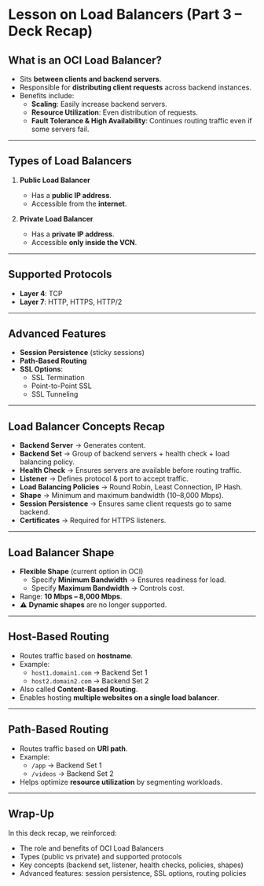 # Lesson on Load Balancers (Part 3 – Deck Recap)

## What is an OCI Load Balancer?
- Sits **between clients and backend servers**.  
- Responsible for **distributing client requests** across backend instances.  
- Benefits include:
  - **Scaling**: Easily increase backend servers.
  - **Resource Utilization**: Even distribution of requests.
  - **Fault Tolerance & High Availability**: Continues routing traffic even if some servers fail.

---

## Types of Load Balancers
1. **Public Load Balancer**
   - Has a **public IP address**.
   - Accessible from the **internet**.
   
2. **Private Load Balancer**
   - Has a **private IP address**.
   - Accessible **only inside the VCN**.

---

## Supported Protocols
- **Layer 4**: TCP  
- **Layer 7**: HTTP, HTTPS, HTTP/2  

---

## Advanced Features
- **Session Persistence** (sticky sessions)  
- **Path-Based Routing**  
- **SSL Options**:
  - SSL Termination
  - Point-to-Point SSL
  - SSL Tunneling  

---

## Load Balancer Concepts Recap
- **Backend Server** → Generates content.  
- **Backend Set** → Group of backend servers + health check + load balancing policy.  
- **Health Check** → Ensures servers are available before routing traffic.  
- **Listener** → Defines protocol & port to accept traffic.  
- **Load Balancing Policies** → Round Robin, Least Connection, IP Hash.  
- **Shape** → Minimum and maximum bandwidth (10–8,000 Mbps).  
- **Session Persistence** → Ensures same client requests go to same backend.  
- **Certificates** → Required for HTTPS listeners.  

---

## Load Balancer Shape
- **Flexible Shape** (current option in OCI)  
  - Specify **Minimum Bandwidth** → Ensures readiness for load.  
  - Specify **Maximum Bandwidth** → Controls cost.  
- Range: **10 Mbps – 8,000 Mbps**.  
- ⚠️ **Dynamic shapes** are no longer supported.  

---

## Host-Based Routing
- Routes traffic based on **hostname**.  
- Example:
  - `host1.domain1.com` → Backend Set 1  
  - `host2.domain2.com` → Backend Set 2  
- Also called **Content-Based Routing**.  
- Enables hosting **multiple websites on a single load balancer**.  

---

## Path-Based Routing
- Routes traffic based on **URI path**.  
- Example:
  - `/app` → Backend Set 1  
  - `/videos` → Backend Set 2  
- Helps optimize **resource utilization** by segmenting workloads.  

---

## Wrap-Up
In this deck recap, we reinforced:
- The role and benefits of OCI Load Balancers  
- Types (public vs private) and supported protocols  
- Key concepts (backend set, listener, health checks, policies, shapes)  
- Advanced features: session persistence, SSL options, routing policies  
